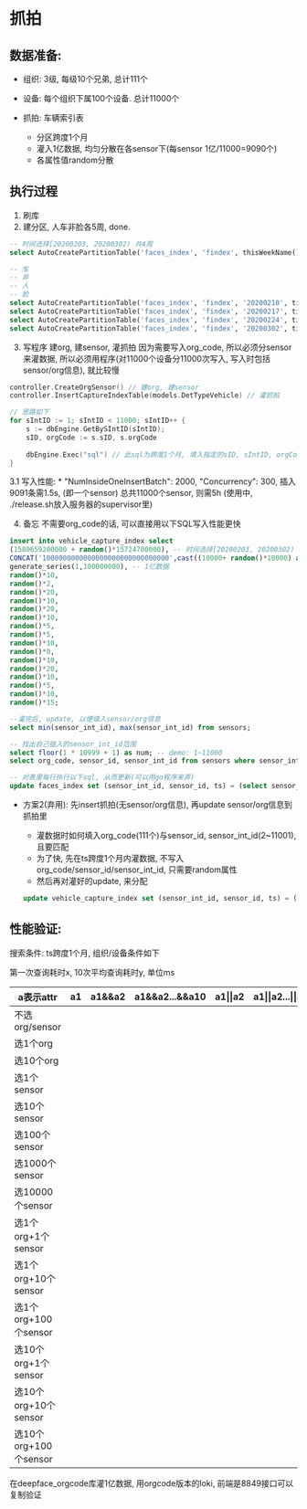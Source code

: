 # 抓拍
## 数据准备:

* 组织: 3级, 每级10个兄弟, 总计111个

* 设备: 每个组织下属100个设备. 总计11000个

* 抓拍: 车辆索引表

  * 分区跨度1个月
  * 灌入1亿数据, 均匀分散在各sensor下(每sensor 1亿/11000=9090个)
  * 各属性值random分散

## 执行过程
1. 刷库
2. 建分区, 人车非脸各5周, done.
```sql
-- 时间选择[20200203, 20200302) 共4周
select AutoCreatePartitionTable('faces_index', 'findex', thisWeekName(), timeZone(weekBegin(0)), timeZone(weekBegin(1)));

-- 车
-- 非
-- 人
-- 脸
select AutoCreatePartitionTable('faces_index', 'findex', '20200210', timeZone(weekBegin(1)), timeZone(weekBegin(2)));
select AutoCreatePartitionTable('faces_index', 'findex', '20200217', timeZone(weekBegin(2)), timeZone(weekBegin(3)));
select AutoCreatePartitionTable('faces_index', 'findex', '20200224', timeZone(weekBegin(3)), timeZone(weekBegin(4)));
select AutoCreatePartitionTable('faces_index', 'findex', '20200302', timeZone(weekBegin(4)), timeZone(weekBegin(5)));
```

3. 写程序 建org, 建sensor, 灌抓拍
因为需要写入org_code, 所以必须分sensor来灌数据, 所以必须用程序(对11000个设备分11000次写入, 写入时包括sensor/org信息), 就比较慢
```go
controller.CreateOrgSensor() // 建org, 建sensor
controller.InsertCaptureIndexTable(models.DetTypeVehicle) // 灌抓拍

// 思路如下
for sIntID := 1; sIntID < 11000; sIntID++ {
    s := dbEngine.GetBySIntID(sIntID);
    sID, orgCode := s.sID, s.orgCode
 
    dbEngine.Exec("sql") // 此sql为跨度1个月, 填入指定的sID, sIntID, orgCode, 每个sensor写9091个抓拍
}
```

3.1 写入性能: 
    * "NumInsideOneInsertBatch": 2000, "Concurrency": 300, 插入9091条需1.5s, (即一个sensor) 总共11000个sensor, 则需5h (使用中, ./release.sh放入服务器的supervisor里)

4. 备忘
不需要org_code的话, 可以直接用以下SQL写入性能更快
```sql
insert into vehicle_capture_index select
(1580659200000 + random()*15724700000), -- 时间选择[20200203, 20200302) 共4周, st=localtime(20200203)的时间戳ms值, duration=28天=100800000ms
CONCAT('1000000000000000000000000000000',cast((10000+ random()*10000) as int)),
generate_series(1,100000000), -- 1亿数据
random()*10,
random()*2,
random()*20,
random()*10,
random()*20,
random()*10,
random()*5,
random()*5,
random()*10,
random()*0,
random()*10,
random()*20,
random()*10,
random()*5,
random()*10,
random()*15;

--灌完后, update, 以便填入sensor/org信息
select min(sensor_int_id), max(sensor_int_id) from sensors; 

-- 找出自己插入的sensor_int_id范围
select floor(1 * 10999 + 1) as num; -- demo: 1~11000 
select org_code, sensor_id, sensor_int_id from sensors where sensor_int_id = (select floor(random() * 10999 + 1) as num); -- 从sensor表找id

-- 对表里每行执行以下sql, 从而更新(可以用go程序来弄)
update faces_index set (sensor_int_id, sensor_id, ts) = (select sensor_int_id, sensor_id, ts from sensors where sensor_int_id = 19) where face_reid = '5e29b480-acd6-4946-b693-634288b0f32a';
```
    
* 方案2(弃用): 先insert抓拍(无sensor/org信息), 再update sensor/org信息到抓拍里

  * 灌数据时如何填入org_code(111个)与sensor_id, sensor_int_id(2~11001), 且要匹配
  * 为了快, 先在ts跨度1个月内灌数据, 不写入org_code/sensor_id/sensor_int_id, 只需要random属性
  * 然后再对灌好的update, 来分配

  ```sql
  update vehicle_capture_index set (sensor_int_id, sensor_id, ts) = (select sensor_int_id, sensor_id, ts from sensors where sensor_int_id = 19) where face_reid = xxx;
  ```

## 性能验证:

搜索条件: ts跨度1个月, 组织/设备条件如下

第一次查询耗时x, 10次平均查询耗时y, 单位ms

| a表示attr             | a1   | a1&&a2 | a1&&a2...&&a10 | a1\|\|a2 | a1\|\|a2...\|\|a10 |
| --------------------- | ---- | ------ | -------------- | -------- | ------------------ |
| 不选org/sensor        |      |        |                |          |                    |
| 选1个org              |      |        |                |          |                    |
| 选10个org             |      |        |                |          |                    |
| 选1个sensor           |      |        |                |          |                    |
| 选10个sensor          |      |        |                |          |                    |
| 选100个sensor         |      |        |                |          |                    |
| 选1000个sensor        |      |        |                |          |                    |
| 选10000个sensor       |      |        |                |          |                    |
| 选1个org+1个sensor    |      |        |                |          |                    |
| 选1个org+10个sensor   |      |        |                |          |                    |
| 选1个org+100个sensor  |      |        |                |          |                    |
| 选10个org+1个sensor   |      |        |                |          |                    |
| 选10个org+10个sensor  |      |        |                |          |                    |
| 选10个org+100个sensor |      |        |                |          |                    |

在deepface_orgcode库灌1亿数据, 用orgcode版本的loki, 前端是8849接口可以复制验证
